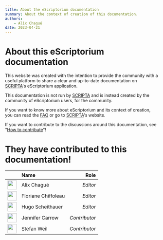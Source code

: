 ```yaml
---
title: About the eScriptorium documentation
summary: About the context of creation of this documentation.
authors:
    - Alix Chagué
date: 2023-04-21
---
```


# About this eScriptorium documentation

This website was created with the intention to provide the community with a useful platform to share a clear and up-to-date documentation on [SCRIPTA](https://scripta.psl.eu/)'s eScriptorium application.

This documentation is not run by [SCRIPTA](https://scripta.psl.eu/) and is instead created by the community of eScriptorium users, for the community.  

If you want to know more about eScriptorium and its context of creation, you can read the [FAQ](FAQ.md) or go to [SCRIPTA](https://scripta.psl.eu/)'s website.

If you want to contribute to the discussions around this documentation, see "[How to contribute](contribute.md)"!

# They have contributed to this documentation!

|                                                                                  | Name                | Role          |
| :------------------------------------------------------------------------------- | :------------------ | ------------: |
| <img src="../img/about/face-with-rolling-eyes_1f644.png" width="30px" />         | Alix Chagué         | *Editor*      |
| <img src="../img/about/panda_1f43c.png" width="30px" />                          | Floriane Chiffoleau | *Editor*      |
| <img src="../img/about/blossom_1f33c.png" width="30px" />                        | Hugo Scheithauer    | *Editor*      |
| <img src="../img/about/taco_1f32e.png" width="30px" />                           | Jennifer Carrow     | *Contributor* |
| <img src="../img/about/smiling-face-with-smiling-eyes_1f60a.png" width="30px" /> | Stefan Weil         | *Contributor* |

<!-- We use <img src="../img/about/smiling-face-with-smiling-eyes_1f60a.png" width="30px" /> for occasional contributors or those who haven't set which emoji they want to use. -->
